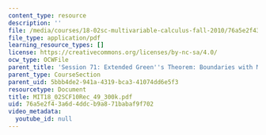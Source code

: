 ```yaml
---
content_type: resource
description: ''
file: /media/courses/18-02sc-multivariable-calculus-fall-2010/76a5e2f43a6d4ddcb9a871babaf9f702_MIT18_02SCF10Rec_49_300k.pdf
file_type: application/pdf
learning_resource_types: []
license: https://creativecommons.org/licenses/by-nc-sa/4.0/
ocw_type: OCWFile
parent_title: 'Session 71: Extended Green''s Theorem: Boundaries with Multiple Pieces'
parent_type: CourseSection
parent_uid: 5bbb4de2-941a-4319-bca3-41074dd6e5f3
resourcetype: Document
title: MIT18_02SCF10Rec_49_300k.pdf
uid: 76a5e2f4-3a6d-4ddc-b9a8-71babaf9f702
video_metadata:
  youtube_id: null
---
```

